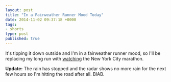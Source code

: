 ```yaml
---
layout: post
title: "In a Fairweather Runner Mood Today"
date: 2014-11-02 09:37:18 +0000
tags:
- shorts
type: post
published: true
---
```


It's tipping it down outside and I'm in a fairweather runner mood, so I'll be replacing my long run with [watching](http://7online.com/nycmarathon/) the New York City marathon.

**Update:** The rain has stopped and the radar shows no more rain for the next few hours so I'm hitting the road after all. BIAB.
